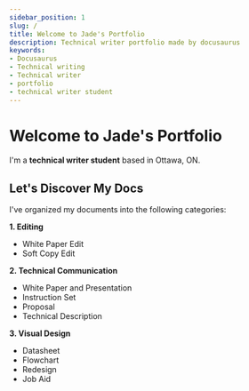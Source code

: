 ```yaml
---
sidebar_position: 1
slug: /
title: Welcome to Jade's Portfolio
description: Technical writer portfolio made by docusaurus
keywords: 
- Docusaurus
- Technical writing
- Technical writer
- portfolio
- technical writer student 
---
```


# Welcome to Jade's Portfolio

I'm a **technical writer student** based in Ottawa, ON.

## Let's Discover My Docs

I've organized my documents into the following categories:

**1. Editing**
- White Paper Edit
- Soft Copy Edit

**2. Technical Communication**
- White Paper and Presentation
- Instruction Set
- Proposal
- Technical Description

**3. Visual Design**
- Datasheet
- Flowchart
- Redesign 
- Job Aid


